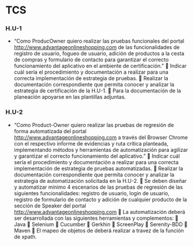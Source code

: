 # TCS

### H.U-1

- “Como ProducOwner quiero realizar las pruebas funcionales del portal
http://www.advantageonlineshopping.com de las funcionalidades de registro de usuario,
fogueo de usuario, adición de productos a la cesta de compras y formulario de contacto
para garantizar el correcto funcionamiento del aplicativo en el ambiente de certificación.”
 Indicar cuál sería el procedimiento y documentación a realizar para una correcta
implementación de estrategia de pruebas.
 Realizar la documentación correspondiente que permita conocer y analizar la
estrategia de certificación de la H.U-1.
 Para la documentación de la planeación apoyarse en las plantillas adjuntas.

### H.U-2

- “Como Product-Owner quiero realizar las pruebas de regresión de forma automatizada del
portal http://www.advantageonlineshopping.com a través del Browser Chrome con el
respectivo informe de evidencias y ruta crítica planteada, implementando métodos y
herramientas de automatización para agilizar y garantizar el correcto funcionamiento del
aplicativo.”
 Indicar cuál sería el procedimiento y documentación a realizar para una correcta
implementación de estrategia de pruebas automatizadas.
 Realizar la documentación correspondiente que permita conocer y analizar la
estrategia de automatización solicitada en la H.U-2.
 Se deben diseñar y automatizar mínimo 4 escenarios de las pruebas de regresión de
las siguientes funcionalidades: registro de usuario, login de usuario, registro de
formulario de contacto y adición de cualquier producto de la sección de Speaker del
portal http://www.advantageonlineshopping.com
 La automatización deberá ser desarrollada con las siguientes herramientas y
complementos:
 Java
 Selenium
 Cucumber
 Gerkhin
 ScreenPlay
 Serenity-BDD
 Maven
 El mapeo de objetos de deberá realizar a travez de la función de xpath.
